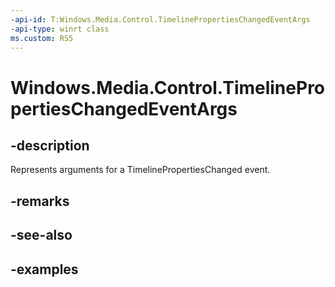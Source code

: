 ```yaml
---
-api-id: T:Windows.Media.Control.TimelinePropertiesChangedEventArgs
-api-type: winrt class
ms.custom: RS5
---
```


<!-- Class syntax.
public class TimelinePropertiesChangedEventArgs 
-->

# Windows.Media.Control.TimelinePropertiesChangedEventArgs

## -description
Represents arguments for a TimelinePropertiesChanged event.

## -remarks

## -see-also

## -examples

